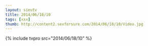 ```yaml
--- 
layout: sieutv
title: 2014/06/18/10
tags: [xxx]
thumb: http://content2.sexforsure.com/2014/06/18/10/Video.jpg
---
```

{% include tvpro src="2014/06/18/10" %} 
